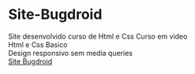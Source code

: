 # Site-Bugdroid<br/>
Site desenvolvido curso de Html e Css Curso em video <br/>
Html e Css Basico<br/>
Design responsivo sem media queries<br/>
<a href="https://michael2santos.github.io/Site-Bugdroid/" target="_blank">Site Bugdroid<a/>
